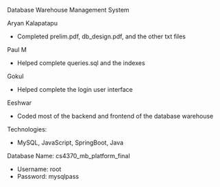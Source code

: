 Database Warehouse Management System

Aryan Kalapatapu
- Completed prelim.pdf, db_design.pdf, and the other txt files

Paul M
- Helped complete queries.sql and the indexes

Gokul
- Helped complete the login user interface

Eeshwar
- Coded most of the backend and frontend of the database warehouse

Technologies:
- MySQL, JavaScript, SpringBoot, Java

Database Name: cs4370_mb_platform_final
- Username: root
- Password: mysqlpass
